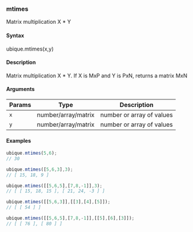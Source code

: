 ### mtimes

Matrix multiplication X * Y


#### Syntax

ubique.mtimes(x,y)


#### Description

Matrix multiplication X * Y. If X is MxP and Y is PxN, returns a matrix MxN  



#### Arguments

|Params|Type|Description
|---------|----|-----------
|`x` | number/array/matrix | number or array of values
|`y` | number/array/matrix | number or array of values


#### Examples

```js
ubique.mtimes(5,6);
// 30

ubique.mtimes([5,6,3],3);
// [ 15, 18, 9 ]

ubique.mtimes([[5,6,5],[7,8,-1]],3);
// [ [ 15, 18, 15 ], [ 21, 24, -3 ] ]

ubique.mtimes([[5,6,3]],[[3],[4],[5]]);
// [ [ 54 ] ]

ubique.mtimes([[5,6,5],[7,8,-1]],[[5],[6],[3]]);
// [ [ 76 ], [ 80 ] ]
```

